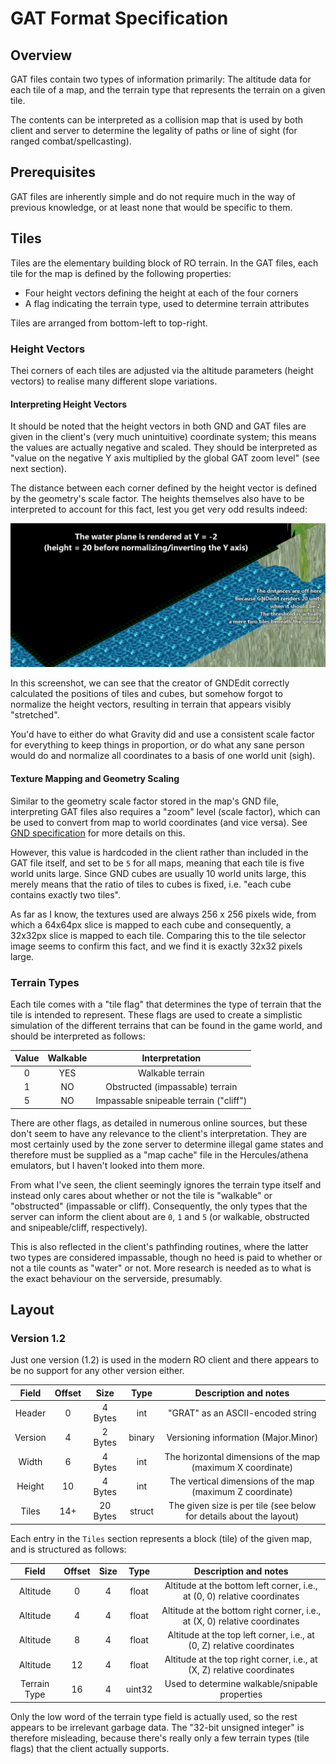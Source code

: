 # GAT Format Specification

## Overview

GAT files contain two types of information primarily: The altitude data for each tile of a map, and the terrain type that represents the terrain on a given tile.

The contents can be interpreted as a collision map that is used by both client and server to determine the legality of paths or line of sight (for ranged combat/spellcasting).

## Prerequisites

GAT files are inherently simple and do not require much in the way of previous knowledge, or at least none that would be specific to them.

## Tiles

Tiles are the elementary building block of RO terrain. In the GAT files, each tile for the map is defined by the following properties:

* Four height vectors defining the height at each of the four corners
* A flag indicating the terrain type, used to determine terrain attributes

Tiles are arranged from bottom-left to top-right.

### Height Vectors

Thei corners of each tiles are adjusted via the altitude parameters (height vectors) to realise many different slope variations.

#### Interpreting Height Vectors

It should be noted that the height vectors in both GND and GAT files are given in the client's (very much unintuitive) coordinate system; this means the values are actually negative and scaled. They should be interpreted as "value on the negative Y axis multiplied by the global GAT zoom level" (see next section).

The distance between each corner defined by the height vector is defined by the geometry's scale factor. The heights themselves also have to be interpreted to account for this fact, lest you get very odd results indeed:

![](Images/interpretingHeightVectors.png)

In this screenshot, we can see that the creator of GNDEdit correctly calculated the positions of tiles and cubes, but somehow forgot to normalize the height vectors, resulting in terrain that appears visibly "stretched".

You'd have to either do what Gravity did and use a consistent scale factor for everything to keep things in proportion, or do what any sane person would do and normalize all coordinates to a basis of one world unit (sigh).

#### Texture Mapping and Geometry Scaling

Similar to the geometry scale factor stored in the map's GND file, interpreting GAT files also requires a "zoom" level (scale factor), which can be used to convert from map to world coordinates (and vice versa). See [GND specification](GND.MD) for more details on this.

However, this value is hardcoded in the client rather than included in the GAT file itself, and set to be ``5`` for all maps, meaning that each tile is five world units large. Since GND cubes are usually 10 world units large, this merely means that the ratio of tiles to cubes is fixed, i.e. "each cube contains exactly two tiles".

As far as I know, the textures used are always 256 x 256 pixels wide, from which a 64x64px slice is mapped to each cube and consequently, a 32x32px slice is mapped to each tile. Comparing this to the tile selector image seems to confirm this fact, and we find it is exactly 32x32 pixels large.

### Terrain Types

Each tile comes with a "tile flag" that determines the type of terrain that the tile is intended to represent. These flags are used to create a simplistic simulation of the different terrains that can be found in the game world, and should be interpreted as follows:

| Value | Walkable |             Interpretation             |
| :---: | :------: | :------------------------------------: |
|   0   |   YES    |            Walkable terrain            |
|   1   |    NO    |    Obstructed (impassable) terrain     |
|   5   |    NO    | Impassable snipeable terrain ("cliff") |

There are other flags, as detailed in numerous online sources, but these don't seem to have any relevance to the client's interpretation. They are most certainly used by the zone server to determine illegal game states and therefore must be supplied as a "map cache" file in the Hercules/athena emulators, but I haven't looked into them more.

From what I've seen, the client seemingly ignores the terrain type itself and instead only cares about whether or not the tile is "walkable" or "obstructed" (impassable or cliff). Consequently, the only types that the server can inform the client about are ``0``, ``1`` and ``5`` (or walkable, obstructed and snipeable/cliff, respectively).

This is also reflected in the client's pathfinding routines, where the latter two types are considered impassable, though no heed is paid to whether or not a tile counts as "water" or not. More research is needed as to what is the exact behaviour on the serverside, presumably.

## Layout

### Version 1.2

Just one version (1.2) is used in the modern RO client and there appears to be no support for any other version either.

|  Field  | Offset |   Size   |  Type  |                        Description and notes                        |
| :-----: | :----: | :------: | :----: | :-----------------------------------------------------------------: |
| Header  |   0    | 4 Bytes  |  int   |                  "GRAT" as an ASCII-encoded string                  |
| Version |   4    | 2 Bytes  | binary |                Versioning information (Major.Minor)                 |
|  Width  |   6    | 4 Bytes  |  int   |     The horizontal dimensions of the map (maximum X coordinate)     |
| Height  |   10   | 4 Bytes  |  int   |      The vertical dimensions of the map (maximum Z coordinate)      |
|  Tiles  |  14+   | 20 Bytes | struct | The given size is per tile (see below for details about the layout) |

Each entry in the ``Tiles`` section represents a block (tile) of the given map, and is structured as follows:

|   Field    | Offset | Size  |  Type  |                           Description and notes                           |
| :--------: | :----: | :---: | :----: | :-----------------------------------------------------------------------: |
|  Altitude  |   0    |   4   | float  | Altitude at the bottom left corner, i.e., at (0, 0) relative coordinates  |
|  Altitude  |   4    |   4   | float  | Altitude at the bottom right corner, i.e., at (X, 0) relative coordinates |
|  Altitude  |   8    |   4   | float  |   Altitude at the top left corner, i.e., at (0, Z) relative coordinates   |
|  Altitude  |   12   |   4   | float  |  Altitude at the top right corner, i.e., at (X, Z) relative coordinates   |
| Terrain Type |   16   |   4   | uint32 | Used to determine walkable/snipable properties |

Only the low word of the terrain type field is actually used, so the rest appears to be irrelevant garbage data. The "32-bit unsigned integer" is therefore misleading, because there's really only a few terrain types (tile flags) that the client actually supports.